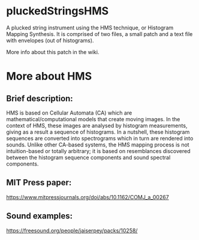 # pluckedStringsHMS
A plucked string instrument using the HMS technique, or Histogram Mapping Synthesis. It is comprised of two files, a small patch and a text file with envelopes (out of histograms).

More info about this patch in the wiki.


# More about HMS

## Brief description:

HMS is based on Cellular Automata (CA) which are mathematical/computational models that create moving images. In the context of HMS, these images are analysed by histogram measurements, giving as a result a sequence of histograms. In a nutshell, these histogram sequences are converted into spectrograms which in turn are rendered into sounds. Unlike other CA-based systems, the HMS mapping process is not intuition-based or totally arbitrary; it is based on resemblances discovered between the histogram sequence components and sound spectral components. 

## MIT Press paper:
https://www.mitpressjournals.org/doi/abs/10.1162/COMJ_a_00267


## Sound examples:
https://freesound.org/people/jaiserpey/packs/10258/
